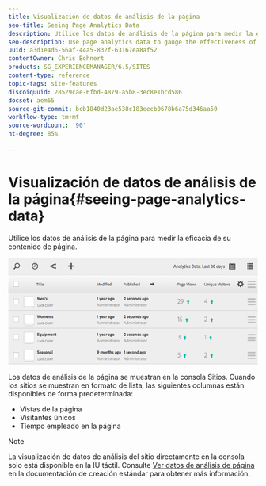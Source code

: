 ```yaml
---
title: Visualización de datos de análisis de la página
seo-title: Seeing Page Analytics Data
description: Utilice los datos de análisis de la página para medir la eficacia de su contenido de página.
seo-description: Use page analytics data to gauge the effectiveness of their page content.
uuid: a3d1e4d6-56af-44a5-832f-63167ea8af52
contentOwner: Chris Bohnert
products: SG_EXPERIENCEMANAGER/6.5/SITES
content-type: reference
topic-tags: site-features
discoiquuid: 28529cae-6fbd-4879-a5b8-3ec8e1bcd586
docset: aem65
source-git-commit: bcb1840d23ae538c183eecb0678b6a75d346aa50
workflow-type: tm+mt
source-wordcount: '90'
ht-degree: 85%

---
```



# Visualización de datos de análisis de la página{#seeing-page-analytics-data}

Utilice los datos de análisis de la página para medir la eficacia de su contenido de página.

![chlimage_1-80](assets/chlimage_1-80.png)

Los datos de análisis de la página se muestran en la consola Sitios. Cuando los sitios se muestran en formato de lista, las siguientes columnas están disponibles de forma predeterminada:

* Vistas de la página
* Visitantes únicos
* Tiempo empleado en la página

>[!NOTE]
>
>La visualización de datos de análisis del sitio directamente en la consola solo está disponible en la IU táctil. Consulte [Ver datos de análisis de página](/help/sites-authoring/page-analytics-using.md) en la documentación de creación estándar para obtener más información.
